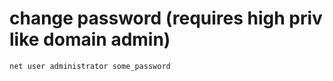 # change password (requires high priv like domain admin)

```cmd
net user administrator some_password
```
